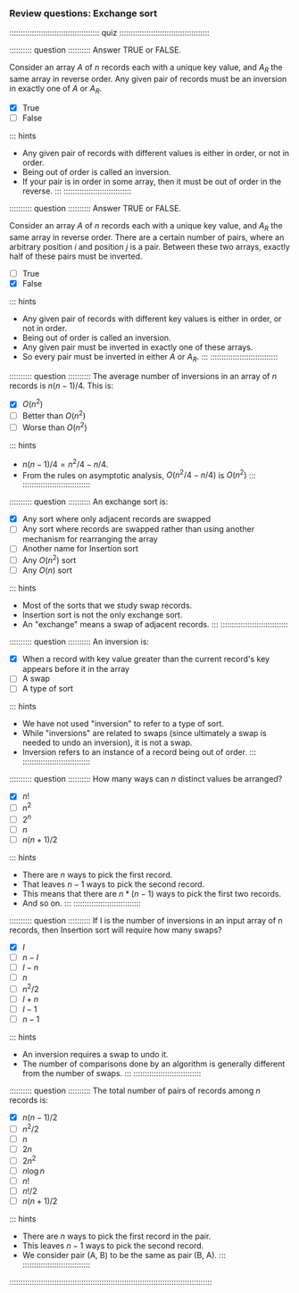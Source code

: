 
### Review questions: Exchange sort

:::::::::::::::::::::::::::::::::::::::: quiz ::::::::::::::::::::::::::::::::::::::::

:::::::::: question ::::::::::
Answer TRUE or FALSE.

Consider an array $A$ of $n$ records each with a unique key value,
and $A_R$ the same array in reverse order.
Any given pair of records must be an inversion
in exactly one of $A$ or $A_R$.

- [x] True
- [ ] False

::: hints
- Any given pair of records with different values is either in order, or not in order.
- Being out of order is called an inversion.
- If your pair is in order in some array, then it must be out of order in the reverse.
:::
::::::::::::::::::::::::::::::



:::::::::: question ::::::::::
Answer TRUE or FALSE.

Consider an array $A$ of $n$ records each with a unique key value,
and $A_R$ the same array in reverse order.
There are a certain number of pairs, where an arbitrary
position $i$ and position $j$ is a pair.
Between these two arrays, exactly half of these pairs must be
inverted.

- [ ] True
- [x] False

::: hints
- Any given pair of records with different key values is either in order, or not in order.
- Being out of order is called an inversion.
- Any given pair must be inverted in exactly one of these arrays.
- So every pair must be inverted in either $A$ or $A_R$.
:::
::::::::::::::::::::::::::::::



:::::::::: question ::::::::::
The average number of inversions in an array
of $n$ records is $n(n-1)/4$. This is:

- [x] $O(n^2)$
- [ ] Better than $O(n^2)$
- [ ] Worse than $O(n^2)$

::: hints
- $n(n-1)/4 = n^2/4 - n/4$.
- From the rules on asymptotic analysis, $O(n^2/4 - n/4)$ is $O(n^2)$
:::
::::::::::::::::::::::::::::::



:::::::::: question ::::::::::
An exchange sort is:

- [x] Any sort where only adjacent records are swapped
- [ ] Any sort where records are swapped rather than using another mechanism for rearranging the array
- [ ] Another name for Insertion sort
- [ ] Any $O(n^2)$ sort
- [ ] Any $O(n)$ sort

::: hints
- Most of the sorts that we study swap records.
- Insertion sort is not the only exchange sort.
- An "exchange" means a swap of adjacent records.
:::
::::::::::::::::::::::::::::::



:::::::::: question ::::::::::
An inversion is:

- [x] When a record with key value greater than
the current record's key appears before it in the array
- [ ] A swap
- [ ] A type of sort

::: hints
- We have not used "inversion" to refer to a type of sort.
- While "inversions" are related to swaps (since ultimately
a swap is needed to undo an inversion), it is not a swap.
- Inversion refers to an instance of a record being out of order.
:::
::::::::::::::::::::::::::::::



:::::::::: question ::::::::::
How many ways can $n$ distinct values be arranged?

- [x] $n!$
- [ ] $n^2$
- [ ] $2^n$
- [ ] $n$
- [ ] $n(n+1)/2$

::: hints
- There are $n$ ways to pick the first record.
- That leaves $n-1$ ways to pick the second record.
- This means that there are $n * (n-1)$ ways to pick the first two records.
- And so on.
:::
::::::::::::::::::::::::::::::



:::::::::: question ::::::::::
If I is the number of inversions in an input array of n records,
then Insertion sort will require how many swaps?

- [x] $I$
- [ ] $n - I$
- [ ] $I - n$
- [ ] $n$
- [ ] $n^2/2$
- [ ] $I + n$
- [ ] $I - 1$
- [ ] $n - 1$

::: hints
- An inversion requires a swap to undo it.
- The number of comparisons done by an algorithm is generally different from the number of swaps.
:::
::::::::::::::::::::::::::::::



:::::::::: question ::::::::::
The total number of pairs of records among $n$ records is:

- [x] $n(n-1)/2$
- [ ] $n^2/2$
- [ ] $n$
- [ ] $2n$
- [ ] $2n^2$
- [ ] $n \log n$
- [ ] $n!$
- [ ] $n!/2$
- [ ] $n(n+1)/2$

::: hints
- There are $n$ ways to pick the first record in the pair.
- This leaves $n-1$ ways to pick the second record.
- We consider pair (A, B) to be the same as pair (B, A).
:::
::::::::::::::::::::::::::::::

::::::::::::::::::::::::::::::::::::::::::::::::::::::::::::::::::::::::::::::::::::::::::

